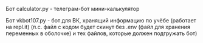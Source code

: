Бот calculator.py - телеграм-бот мини-калькулятор

Бот vkbot107.py - бот для ВК, хранящий информацию по учёбе (работает на repl.it) (п.с. файл с кодом будет скинут без .env (файл для хранения переменных в оболочке) и тех файлов, которые должен подгружать бот)

